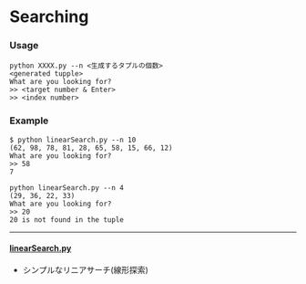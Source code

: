 # Searching

### Usage
```
python XXXX.py --n <生成するタプルの個数>
<generated tupple>
What are you looking for?
>> <target number & Enter>
>> <index number>
```

### Example
```
$ python linearSearch.py --n 10
(62, 98, 78, 81, 28, 65, 58, 15, 66, 12)
What are you looking for?
>> 58
7
```
```
python linearSearch.py --n 4
(29, 36, 22, 33)
What are you looking for?
>> 20
20 is not found in the tuple

```

---

#### [linearSearch.py](https://github.com/Wotipati/dataStructuresAndAlgorithms/blob/master/Search/linearSearch.py)
- シンプルなリニアサーチ(線形探索)
